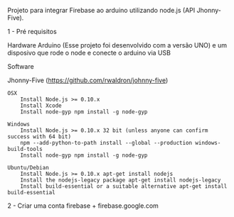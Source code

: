Projeto para integrar Firebase ao arduino utilizando node.js (API Jhonny-Five).

1 - Pré requisitos

Hardware
    Arduino (Esse projeto foi desenvolvido com a versão UNO)
    e um disposivo que rode o node e conecte o arduino via USB 
    
Software


Jhonny-Five (https://github.com/rwaldron/johnny-five)

    OSX
        Install Node.js >= 0.10.x
        Install Xcode
        Install node-gyp npm install -g node-gyp

    Windows
        Install Node.js >= 0.10.x 32 bit (unless anyone can confirm success with 64 bit)
        npm --add-python-to-path install --global --production windows-build-tools
        Install node-gyp npm install -g node-gyp

    Ubuntu/Debian
        Install Node.js >= 0.10.x apt-get install nodejs
        Install the nodejs-legacy package apt-get install nodejs-legacy
        Install build-essential or a suitable alternative apt-get install build-essential


2 - Criar uma conta firebase + 
    firebase.google.com
